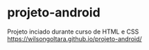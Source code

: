 # projeto-android

Projeto inciado durante curso de HTML e CSS <br>
https://wilsongoltara.github.io/projeto-android/
